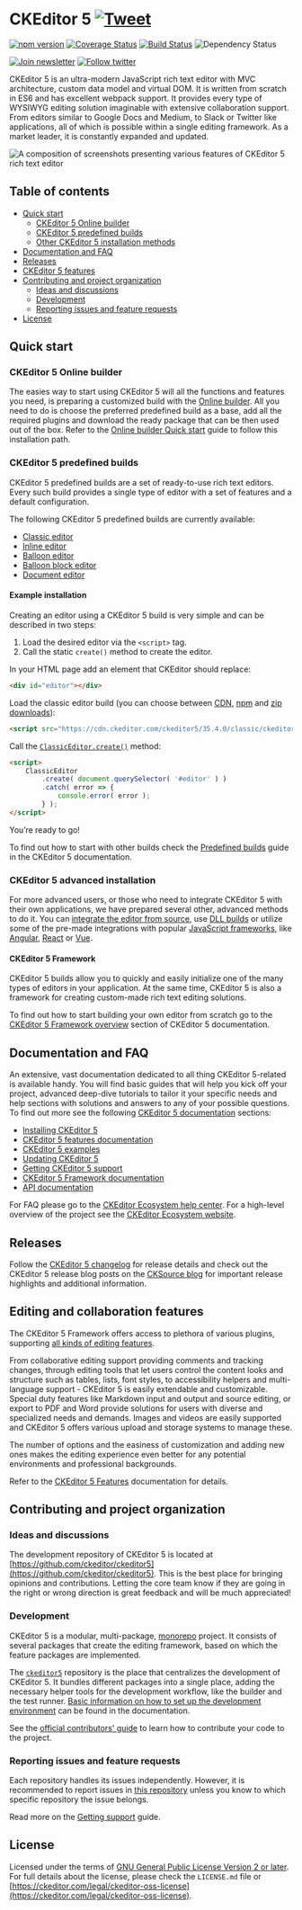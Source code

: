 CKEditor 5 [![Tweet](https://img.shields.io/twitter/url/http/shields.io.svg?style=social)](https://twitter.com/intent/tweet?text=Check%20out%20CKEditor%205%20on%20GitHub&url=https%3A%2F%2Fgithub.com%2Fckeditor%2Fckeditor5)
===================================

[![npm version](https://badge.fury.io/js/ckeditor5.svg)](https://www.npmjs.com/package/ckeditor5)
[![Coverage Status](https://coveralls.io/repos/github/ckeditor/ckeditor5/badge.svg?branch=master)](https://coveralls.io/github/ckeditor/ckeditor5?branch=master)
[![Build Status](https://travis-ci.com/ckeditor/ckeditor5.svg?branch=master)](https://app.travis-ci.com/github/ckeditor/ckeditor5)
![Dependency Status](https://img.shields.io/librariesio/release/npm/ckeditor5)

[![Join newsletter](https://img.shields.io/badge/join-newsletter-00cc99.svg)](http://eepurl.com/c3zRPr)
[![Follow twitter](https://img.shields.io/badge/follow-twitter-00cc99.svg)](https://twitter.com/ckeditor)

CKEditor 5 is an ultra-modern JavaScript rich text editor with MVC architecture, custom data model and virtual DOM. It is written from scratch in ES6 and has excellent webpack support. It provides every type of WYSIWYG editing solution imaginable with extensive collaboration support. From editors similar to Google Docs and Medium, to Slack or Twitter like applications, all of which is possible within a single editing framework. As a market leader, it is constantly expanded and updated.

![A composition of screenshots presenting various features of CKEditor 5 rich text editor](https://user-images.githubusercontent.com/1099479/179190754-f4aaf2b3-21cc-49c4-a454-8de4a00cc70e.jpg)

## Table of contents

* [Quick start](#quick-start)
   * [CKEditor 5 Online builder](#ckeditor-5-online-builder)
   * [CKEditor 5 predefined builds](#ckeditor-5-predefined-builds)
   * [Other CKEditor 5 installation methods](#ckeditor-5-advanced-installation)
* [Documentation and FAQ](#documentation-and-faq)
* [Releases](#releases)
* [CKEditor 5 features](#editing-and-collaboration-features)
* [Contributing and project organization](#contributing-and-project-organization)
   * [Ideas and discussions](#ideas-and-discussions)
   * [Development](#development)
   * [Reporting issues and feature requests](#reporting-issues-and-feature-requests)
* [License](#license)

## Quick start

### CKEditor 5 Online builder

The easies way to start using CKEditor 5 will all the functions and features you need, is preparing a customized build with the [Online builder](https://ckeditor.com/ckeditor-5/online-builder/). All you need to do is choose the preferred predefined build as a base, add all the required plugins and download the ready package that can be then used out of the box. Refer to the [Online builder Quick start](https://ckeditor.com/docs/ckeditor5/latest/installation/getting-started/quick-start.html#creating-custom-builds-with-online-builder) guide to follow this installation path.

### CKEditor 5 predefined builds

CKEditor 5 predefined builds are a set of ready-to-use rich text editors. Every such build provides a single type of editor with a set of features and a default configuration.

The following CKEditor 5 predefined builds are currently available:

* [Classic editor](https://ckeditor.com/docs/ckeditor5/latest/installation/getting-started/predefined-builds.html#classic-editor)
* [Inline editor](https://ckeditor.com/docs/ckeditor5/latest/installation/getting-started/predefined-builds.html#inline-editor)
* [Balloon editor](https://ckeditor.com/docs/ckeditor5/latest/installation/getting-started/predefined-builds.html#balloon-editor)
* [Balloon block editor](https://ckeditor.com/docs/ckeditor5/latest/installation/getting-started/predefined-builds.html#balloon-block-editor)
* [Document editor](https://ckeditor.com/docs/ckeditor5/latest/installation/getting-started/predefined-builds.html#document-editor)

#### Example installation

Creating an editor using a CKEditor 5 build is very simple and can be described in two steps:

1. Load the desired editor via the `<script>` tag.
2. Call the static `create()` method to create the editor.

In your HTML page add an element that CKEditor should replace:

```html
<div id="editor"></div>
```

Load the classic editor build (you can choose between [CDN](https://cdn.ckeditor.com/#ckeditor5), [npm](https://ckeditor.com/docs/ckeditor5/latest/installation/getting-started/predefined-builds.html#npm) and [zip downloads](https://ckeditor.com/docs/ckeditor5/latest/installation/getting-started/predefined-builds.html#zip-download)):

```html
<script src="https://cdn.ckeditor.com/ckeditor5/35.4.0/classic/ckeditor.js"></script>
```

Call the [`ClassicEditor.create()`](https://ckeditor.com/docs/ckeditor5/latest/api/module_editor-classic_classiceditor-ClassicEditor.html#static-function-create) method:

```html
<script>
    ClassicEditor
        .create( document.querySelector( '#editor' ) )
        .catch( error => {
            console.error( error );
        } );
</script>
```

You’re ready to go!

To find out how to start with other builds check the [Predefined builds](https://ckeditor.com/docs/ckeditor5/latest/installation/getting-started/predefined-builds.html) guide in the CKEditor 5 documentation.

### CKEditor 5 advanced installation

For more advanced users, or those who need to integrate CKEditor 5 with their own applications, we have prepared several other, advanced methods to do it. You can [integrate the editor from source](https://ckeditor.com/docs/ckeditor5/latest/installation/advanced/alternative-setups/integrating-from-source-webpack.html), use [DLL builds](https://ckeditor.com/docs/ckeditor5/latest/installation/advanced/alternative-setups/dll-builds.html) or utilize some of the pre-made integrations with popular [JavaScript frameworks](https://ckeditor.com/docs/ckeditor5/latest/installation/getting-started/frameworks/overview.html), like [Angular](https://ckeditor.com/docs/ckeditor5/latest/installation/getting-started/frameworks/angular.html), [React](https://ckeditor.com/docs/ckeditor5/latest/installation/getting-started/frameworks/react.html) or [Vue](https://ckeditor.com/docs/ckeditor5/latest/installation/getting-started/frameworks/vuejs-v3.html).

#### CKEditor 5 Framework

CKEditor 5 builds allow you to quickly and easily initialize one of the many types of editors in your application. At the same time, CKEditor 5 is also a framework for creating custom-made rich text editing solutions.

To find out how to start building your own editor from scratch go to the [CKEditor 5 Framework overview](https://ckeditor.com/docs/ckeditor5/latest/framework/guides/overview.html) section of CKEditor 5 documentation.

## Documentation and FAQ

An extensive, vast documentation dedicated to all thing CKEditor 5-related is available handy. You will find basic guides that will help you kick off your project, advanced deep-dive tutorials to tailor it your specific needs and help sections with solutions and answers to any of your possible questions. To find out more see the following [CKEditor 5 documentation](https://ckeditor.com/docs/ckeditor5/latest/index.html) sections:

* [Installing CKEditor 5](https://ckeditor.com/docs/ckeditor5/latest/installation/index.html)
* [CKEditor 5 features documentation](https://ckeditor.com/docs/ckeditor5/latest/features/index.html)
* [CKEditor 5 examples](https://ckeditor.com/docs/ckeditor5/latest/examples/index.html)
* [Updating CKEditor 5](https://ckeditor.com/docs/ckeditor5/latest/updating/index.html)
* [Getting CKEditor 5 support](https://ckeditor.com/docs/ckeditor5/latest/support/index.html)
* [CKEditor 5 Framework documentation](https://ckeditor.com/docs/ckeditor5/latest/framework/index.html)
* [API documentation](https://ckeditor.com/docs/ckeditor5/latest/api/index.html)

For FAQ please go to the [CKEditor Ecosystem help center](https://support.ckeditor.com/hc/en-us).
For a high-level overview of the project see the [CKEditor Ecosystem website](https://ckeditor.com).

## Releases

Follow the [CKEditor 5 changelog](https://github.com/ckeditor/ckeditor5/blob/stable/CHANGELOG.md) for release details and check out the CKEditor 5 release blog posts on the [CKSource blog](https://ckeditor.com/blog/?category=releases&tags=CKEditor-5) for important release highlights and additional information.

## Editing and collaboration features

The CKEditor 5 Framework offers access to plethora of various plugins, supporting [all kinds of editing features](https://ckeditor.com/docs/ckeditor5/latest/features/index.html).

From collaborative editing support providing comments and tracking changes, through editing tools that let users control the content looks and structure such as tables, lists, font styles, to accessibility helpers and multi-language support - CKEditor 5 is easily extendable and customizable. Special duty features like Markdown input and output and source editing, or export to PDF and Word provide solutions for users with diverse and specialized needs and demands. Images and videos are easily supported and CKEditor 5 offers various upload and storage systems to manage these.

The number of options and the easiness of customization and adding new ones makes the editing experience even better for any potential environments and professional backgrounds.

Refer to the [CKEditor 5 Features](https://ckeditor.com/docs/ckeditor5/latest/features/index.html) documentation for details.

## Contributing and project organization

### Ideas and discussions

The development repository of CKEditor 5 is located at [https://github.com/ckeditor/ckeditor5](https://github.com/ckeditor/ckeditor5). This is the best place for bringing opinions and contributions. Letting the core team know if they are going in the right or wrong direction is great feedback and will be much appreciated!

### Development

CKEditor 5 is a modular, multi-package, [monorepo](https://en.wikipedia.org/wiki/Monorepo) project. It consists of several packages that create the editing framework, based on which the feature packages are implemented.

The [`ckeditor5`](https://github.com/ckeditor/ckeditor5) repository is the place that centralizes the development of CKEditor 5. It bundles different packages into a single place, adding the necessary helper tools for the development workflow, like the builder and the test runner. [Basic information on how to set up the development environment](https://ckeditor.com/docs/ckeditor5/latest/framework/guides/contributing/development-environment.html) can be found in the documentation.

See the [official contributors' guide](https://ckeditor.com/docs/ckeditor5/latest/framework/guides/contributing/contributing.html) to learn how to contribute your code to the project.

### Reporting issues and feature requests

Each repository handles its issues independently. However, it is recommended to report issues in [this repository](https://github.com/ckeditor/ckeditor5/issues) unless you know to which specific repository the issue belongs.

Read more on the [Getting support](https://ckeditor.com/docs/ckeditor5/latest/support/getting-support.html) guide.

## License

Licensed under the terms of [GNU General Public License Version 2 or later](http://www.gnu.org/licenses/gpl.html). For full details about the license, please check the `LICENSE.md` file or [https://ckeditor.com/legal/ckeditor-oss-license](https://ckeditor.com/legal/ckeditor-oss-license).
